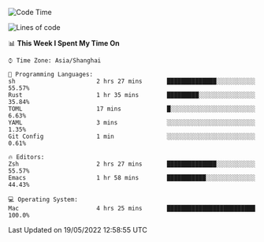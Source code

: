 <!--START_SECTION:waka-->
![Code Time](http://img.shields.io/badge/Code%20Time-711%20hrs%2023%20mins-blue)

![Lines of code](https://img.shields.io/badge/From%20Hello%20World%20I%27ve%20Written-22%20Thousand%20lines%20of%20code-blue)

📊 **This Week I Spent My Time On** 

```text
⌚︎ Time Zone: Asia/Shanghai

💬 Programming Languages: 
sh                       2 hrs 27 mins       ██████████████░░░░░░░░░░░   55.57% 
Rust                     1 hr 35 mins        █████████░░░░░░░░░░░░░░░░   35.84% 
TOML                     17 mins             █░░░░░░░░░░░░░░░░░░░░░░░░   6.63% 
YAML                     3 mins              ░░░░░░░░░░░░░░░░░░░░░░░░░   1.35% 
Git Config               1 min               ░░░░░░░░░░░░░░░░░░░░░░░░░   0.61%

🔥 Editors: 
Zsh                      2 hrs 27 mins       ██████████████░░░░░░░░░░░   55.57% 
Emacs                    1 hr 58 mins        ███████████░░░░░░░░░░░░░░   44.43%

💻 Operating System: 
Mac                      4 hrs 25 mins       █████████████████████████   100.0%

```


 Last Updated on 19/05/2022 12:58:55 UTC
<!--END_SECTION:waka-->
